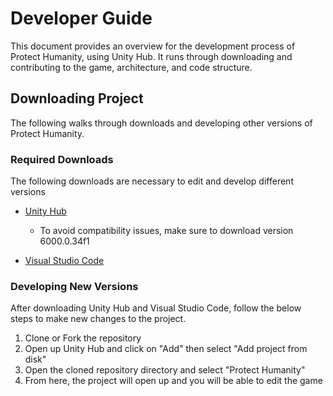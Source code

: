# Developer Guide
This document provides an overview for the development process of Protect Humanity, using Unity Hub. It runs through downloading and contributing to the game, architecture, and code structure.

## Downloading Project
The following walks through downloads and developing other versions of Protect Humanity.

### Required Downloads
The following downloads are necessary to edit and develop different versions

* [Unity Hub](https://unity.com/download)
  * To avoid compatibility issues, make sure to download version 6000.0.34f1

* [Visual Studio Code](https://code.visualstudio.com/download)

### Developing New Versions
After downloading Unity Hub and Visual Studio Code, follow the below steps to make new changes to the project.

1. Clone or Fork the repository
1. Open up Unity Hub and click on "Add" then select "Add project from disk"
1. Open the cloned repository directory and select "Protect Humanity"
1. From here, the project will open up and you will be able to edit the game